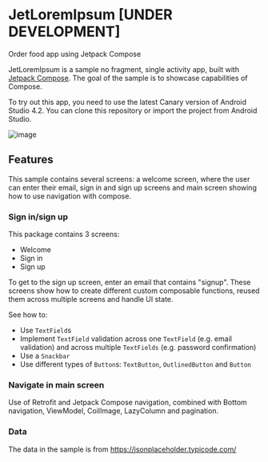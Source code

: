 # JetLoremIpsum [UNDER DEVELOPMENT]
Order food app using Jetpack Compose

JetLoremIpsum is a sample no fragment, single activity app, built with
[Jetpack Compose](https://developer.android.com/jetpack/compose). The goal of the sample is to
showcase capabilities of Compose.

To try out this app, you need to use the latest Canary version of Android Studio 4.2.
You can clone this repository or import the
project from Android Studio.

![image](https://user-images.githubusercontent.com/48402104/115151034-6c121000-a06b-11eb-9573-cc18e80c2f85.png)

## Features

This sample contains several screens: a welcome screen, where the user can enter their email, sign in and sign up screens and main screen showing how to use navigation with compose.


### Sign in/sign up

This package contains 3 screens:
* Welcome
* Sign in
* Sign up

To get to the sign up screen, enter an email that contains "signup".
These screens show how to create different custom composable functions, reused them across multiple screens and handle UI state.

See how to:

* Use `TextField`s
* Implement `TextField` validation across one `TextField` (e.g. email validation) and across multiple `TextFields` (e.g. password confirmation)
* Use a `Snackbar`
* Use different types of `Button`s: `TextButton`, `OutlinedButton` and `Button`

### Navigate in main screen

Use of Retrofit and Jetpack Compose navigation, combined with Bottom navigation, ViewModel, CoilImage, LazyColumn and pagination.


### Data

The data in the sample is from 
https://jsonplaceholder.typicode.com/

